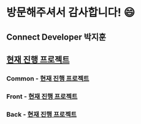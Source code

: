 # 방문해주셔서 감사합니다! 😄  

## Connect Developer 박지훈  


[현재 진행 프로젝트](https://github.com/users/HeroNoah/projects/5)
--------------------

### Common - [현재 진행 프로젝트](https://github.com/users/HeroNoah/projects/5)

### Front - [현재 진행 프로젝트](https://github.com/users/HeroNoah/projects/5)

### Back - [현재 진행 프로젝트](https://github.com/users/HeroNoah/projects/5)

